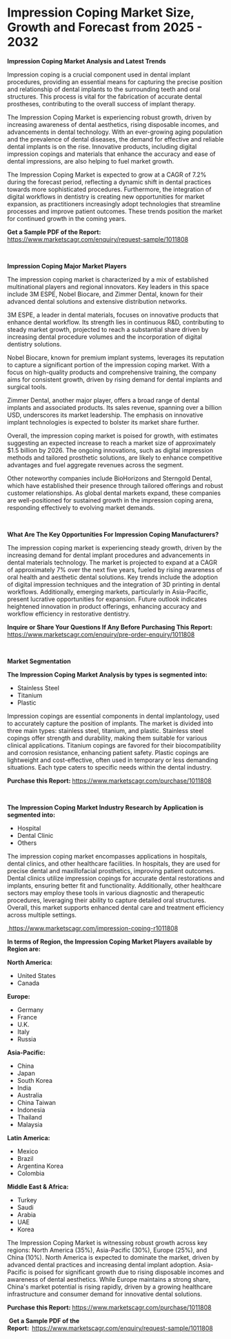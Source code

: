 <p><h1>Impression Coping Market Size, Growth and Forecast from 2025 - 2032</h1></p><p><strong>Impression Coping Market Analysis and Latest Trends</strong></p>
<p><p>Impression coping is a crucial component used in dental implant procedures, providing an essential means for capturing the precise position and relationship of dental implants to the surrounding teeth and oral structures. This process is vital for the fabrication of accurate dental prostheses, contributing to the overall success of implant therapy.</p><p>The Impression Coping Market is experiencing robust growth, driven by increasing awareness of dental aesthetics, rising disposable incomes, and advancements in dental technology. With an ever-growing aging population and the prevalence of dental diseases, the demand for effective and reliable dental implants is on the rise. Innovative products, including digital impression copings and materials that enhance the accuracy and ease of dental impressions, are also helping to fuel market growth. </p><p>The Impression Coping Market is expected to grow at a CAGR of 7.2% during the forecast period, reflecting a dynamic shift in dental practices towards more sophisticated procedures. Furthermore, the integration of digital workflows in dentistry is creating new opportunities for market expansion, as practitioners increasingly adopt technologies that streamline processes and improve patient outcomes. These trends position the market for continued growth in the coming years.</p></p>
<p><strong>Get a Sample PDF of the Report:&nbsp;</strong> <a href="https://www.marketscagr.com/enquiry/request-sample/1011808?utm_campaign=2515&utm_medium=2&utm_source=Github&utm_content=ia&utm_term=18042025&utm_id=impression-coping">https://www.marketscagr.com/enquiry/request-sample/1011808</a></p>
<p>&nbsp;</p>
<p><strong>Impression Coping Major Market Players</strong></p>
<p><p>The impression coping market is characterized by a mix of established multinational players and regional innovators. Key leaders in this space include 3M ESPE, Nobel Biocare, and Zimmer Dental, known for their advanced dental solutions and extensive distribution networks. </p><p>3M ESPE, a leader in dental materials, focuses on innovative products that enhance dental workflow. Its strength lies in continuous R&D, contributing to steady market growth, projected to reach a substantial share driven by increasing dental procedure volumes and the incorporation of digital dentistry solutions.</p><p>Nobel Biocare, known for premium implant systems, leverages its reputation to capture a significant portion of the impression coping market. With a focus on high-quality products and comprehensive training, the company aims for consistent growth, driven by rising demand for dental implants and surgical tools. </p><p>Zimmer Dental, another major player, offers a broad range of dental implants and associated products. Its sales revenue, spanning over a billion USD, underscores its market leadership. The emphasis on innovative implant technologies is expected to bolster its market share further.</p><p>Overall, the impression coping market is poised for growth, with estimates suggesting an expected increase to reach a market size of approximately $1.5 billion by 2026. The ongoing innovations, such as digital impression methods and tailored prosthetic solutions, are likely to enhance competitive advantages and fuel aggregate revenues across the segment.</p><p>Other noteworthy companies include BioHorizons and Sterngold Dental, which have established their presence through tailored offerings and robust customer relationships. As global dental markets expand, these companies are well-positioned for sustained growth in the impression coping arena, responding effectively to evolving market demands.</p></p>
<p>&nbsp;</p>
<p><strong>What Are The Key Opportunities For Impression Coping Manufacturers?</strong></p>
<p><p>The impression coping market is experiencing steady growth, driven by the increasing demand for dental implant procedures and advancements in dental materials technology. The market is projected to expand at a CAGR of approximately 7% over the next five years, fueled by rising awareness of oral health and aesthetic dental solutions. Key trends include the adoption of digital impression techniques and the integration of 3D printing in dental workflows. Additionally, emerging markets, particularly in Asia-Pacific, present lucrative opportunities for expansion. Future outlook indicates heightened innovation in product offerings, enhancing accuracy and workflow efficiency in restorative dentistry.</p></p>
<p><strong>Inquire or Share Your Questions If Any Before Purchasing This Report:</strong> <a href="https://www.marketscagr.com/enquiry/pre-order-enquiry/1011808?utm_campaign=2515&utm_medium=2&utm_source=Github&utm_content=ia&utm_term=18042025&utm_id=impression-coping">https://www.marketscagr.com/enquiry/pre-order-enquiry/1011808</a></p>
<p>&nbsp;</p>
<p><strong>Market Segmentation</strong></p>
<p><strong>The Impression Coping Market Analysis by types is segmented into:</strong></p>
<p><ul><li>Stainless Steel</li><li>Titanium</li><li>Plastic</li></ul></p>
<p><p>Impression copings are essential components in dental implantology, used to accurately capture the position of implants. The market is divided into three main types: stainless steel, titanium, and plastic. Stainless steel copings offer strength and durability, making them suitable for various clinical applications. Titanium copings are favored for their biocompatibility and corrosion resistance, enhancing patient safety. Plastic copings are lightweight and cost-effective, often used in temporary or less demanding situations. Each type caters to specific needs within the dental industry.</p></p>
<p><strong>Purchase this Report:&nbsp;</strong><a href="https://www.marketscagr.com/purchase/1011808?utm_campaign=2515&utm_medium=2&utm_source=Github&utm_content=ia&utm_term=18042025&utm_id=impression-coping">https://www.marketscagr.com/purchase/1011808</a></p>
<p>&nbsp;</p>
<p><strong>The Impression Coping Market Industry Research by Application is segmented into:</strong></p>
<p><ul><li>Hospital</li><li>Dental Clinic</li><li>Others</li></ul></p>
<p><p>The impression coping market encompasses applications in hospitals, dental clinics, and other healthcare facilities. In hospitals, they are used for precise dental and maxillofacial prosthetics, improving patient outcomes. Dental clinics utilize impression copings for accurate dental restorations and implants, ensuring better fit and functionality. Additionally, other healthcare sectors may employ these tools in various diagnostic and therapeutic procedures, leveraging their ability to capture detailed oral structures. Overall, this market supports enhanced dental care and treatment efficiency across multiple settings.</p></p>
<p><a href="https://www.marketscagr.com/impression-coping-r1011808?utm_campaign=2515&utm_medium=2&utm_source=Github&utm_content=ia&utm_term=18042025&utm_id=impression-coping">&nbsp;https://www.marketscagr.com/impression-coping-r1011808</a></p>
<p><strong>In terms of Region, the Impression Coping Market Players available by Region are:</strong></p>
<p>
    <p> <strong> North America: </strong>
        <ul>
            <li>United States</li>
            <li>Canada</li>
        </ul>
        </p> 
    <p> <strong> Europe: </strong>
        <ul>
            <li>Germany</li>
            <li>France</li>
            <li>U.K.</li>
            <li>Italy</li>
            <li>Russia</li>
        </ul>
        </p> 
    <p> <strong> Asia-Pacific: </strong>
        <ul>
            <li>China</li>
            <li>Japan</li>
            <li>South Korea</li>
            <li>India</li>
            <li>Australia</li>
            <li>China Taiwan</li>
            <li>Indonesia</li>
            <li>Thailand</li>
            <li>Malaysia</li>
        </ul>
        </p> 
    <p> <strong> Latin America: </strong>
        <ul>
            <li>Mexico</li>
            <li>Brazil</li>
            <li>Argentina Korea</li>
            <li>Colombia</li>
        </ul>
        </p> 
    <p> <strong> Middle East & Africa: </strong>
        <ul>
            <li>Turkey</li>
            <li>Saudi</li>
            <li>Arabia</li>
            <li>UAE</li>
            <li>Korea</li>
        </ul>
    </p>
    </p>
<p><p>The Impression Coping Market is witnessing robust growth across key regions: North America (35%), Asia-Pacific (30%), Europe (25%), and China (10%). North America is expected to dominate the market, driven by advanced dental practices and increasing dental implant adoption. Asia-Pacific is poised for significant growth due to rising disposable incomes and awareness of dental aesthetics. While Europe maintains a strong share, China's market potential is rising rapidly, driven by a growing healthcare infrastructure and consumer demand for innovative dental solutions.</p></p>
<p><strong>Purchase this Report: </strong><a href="https://www.marketscagr.com/purchase/1011808?utm_campaign=2515&utm_medium=2&utm_source=Github&utm_content=ia&utm_term=18042025&utm_id=impression-coping">https://www.marketscagr.com/purchase/1011808</a></p>
<p>&nbsp;<strong>Get a Sample PDF of the Report:&nbsp;&nbsp;</strong><a href="https://www.marketscagr.com/enquiry/request-sample/1011808?utm_campaign=2515&utm_medium=2&utm_source=Github&utm_content=ia&utm_term=18042025&utm_id=impression-coping">https://www.marketscagr.com/enquiry/request-sample/1011808</a></p>
<p><strong></strong></p>
<p><p></p><p></p><p></p></p>